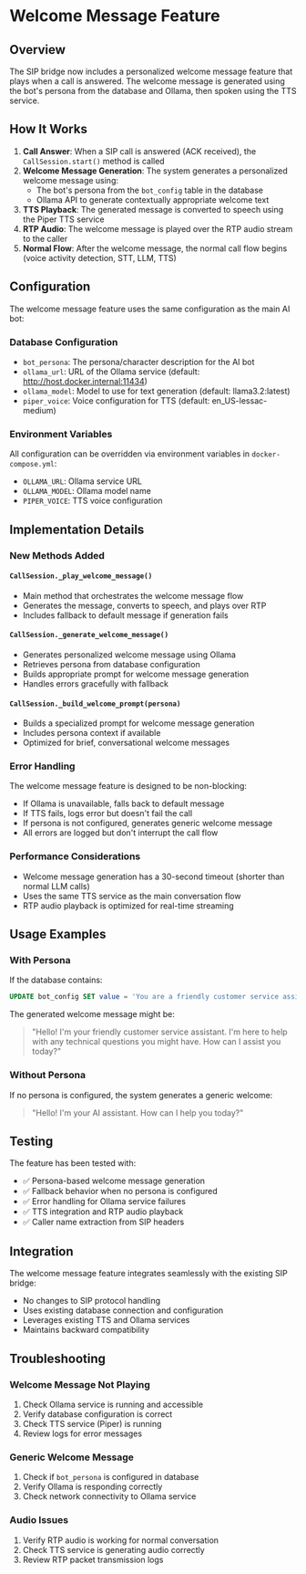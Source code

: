 # Welcome Message Feature

## Overview

The SIP bridge now includes a personalized welcome message feature that plays when a call is answered. The welcome message is generated using the bot's persona from the database and Ollama, then spoken using the TTS service.

## How It Works

1. **Call Answer**: When a SIP call is answered (ACK received), the `CallSession.start()` method is called
2. **Welcome Message Generation**: The system generates a personalized welcome message using:
   - The bot's persona from the `bot_config` table in the database
   - Ollama API to generate contextually appropriate welcome text
3. **TTS Playback**: The generated message is converted to speech using the Piper TTS service
4. **RTP Audio**: The welcome message is played over the RTP audio stream to the caller
5. **Normal Flow**: After the welcome message, the normal call flow begins (voice activity detection, STT, LLM, TTS)

## Configuration

The welcome message feature uses the same configuration as the main AI bot:

### Database Configuration
- `bot_persona`: The persona/character description for the AI bot
- `ollama_url`: URL of the Ollama service (default: http://host.docker.internal:11434)
- `ollama_model`: Model to use for text generation (default: llama3.2:latest)
- `piper_voice`: Voice configuration for TTS (default: en_US-lessac-medium)

### Environment Variables
All configuration can be overridden via environment variables in `docker-compose.yml`:
- `OLLAMA_URL`: Ollama service URL
- `OLLAMA_MODEL`: Ollama model name
- `PIPER_VOICE`: TTS voice configuration

## Implementation Details

### New Methods Added

#### `CallSession._play_welcome_message()`
- Main method that orchestrates the welcome message flow
- Generates the message, converts to speech, and plays over RTP
- Includes fallback to default message if generation fails

#### `CallSession._generate_welcome_message()`
- Generates personalized welcome message using Ollama
- Retrieves persona from database configuration
- Builds appropriate prompt for welcome message generation
- Handles errors gracefully with fallback

#### `CallSession._build_welcome_prompt(persona)`
- Builds a specialized prompt for welcome message generation
- Includes persona context if available
- Optimized for brief, conversational welcome messages

### Error Handling

The welcome message feature is designed to be non-blocking:
- If Ollama is unavailable, falls back to default message
- If TTS fails, logs error but doesn't fail the call
- If persona is not configured, generates generic welcome message
- All errors are logged but don't interrupt the call flow

### Performance Considerations

- Welcome message generation has a 30-second timeout (shorter than normal LLM calls)
- Uses the same TTS service as the main conversation flow
- RTP audio playback is optimized for real-time streaming

## Usage Examples

### With Persona
If the database contains:
```sql
UPDATE bot_config SET value = 'You are a friendly customer service assistant specializing in technical support.' WHERE key = 'bot_persona';
```

The generated welcome message might be:
> "Hello! I'm your friendly customer service assistant. I'm here to help with any technical questions you might have. How can I assist you today?"

### Without Persona
If no persona is configured, the system generates a generic welcome:
> "Hello! I'm your AI assistant. How can I help you today?"

## Testing

The feature has been tested with:
- ✅ Persona-based welcome message generation
- ✅ Fallback behavior when no persona is configured
- ✅ Error handling for Ollama service failures
- ✅ TTS integration and RTP audio playback
- ✅ Caller name extraction from SIP headers

## Integration

The welcome message feature integrates seamlessly with the existing SIP bridge:
- No changes to SIP protocol handling
- Uses existing database connection and configuration
- Leverages existing TTS and Ollama services
- Maintains backward compatibility

## Troubleshooting

### Welcome Message Not Playing
1. Check Ollama service is running and accessible
2. Verify database configuration is correct
3. Check TTS service (Piper) is running
4. Review logs for error messages

### Generic Welcome Message
1. Check if `bot_persona` is configured in database
2. Verify Ollama is responding correctly
3. Check network connectivity to Ollama service

### Audio Issues
1. Verify RTP audio is working for normal conversation
2. Check TTS service is generating audio correctly
3. Review RTP packet transmission logs

